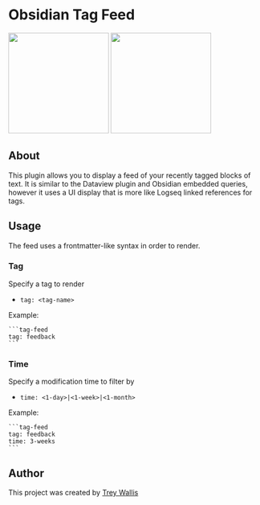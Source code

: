 # Obsidian Tag Feed

<img src="https://raw.githubusercontent.com/trey-wallis/obsidian-tag-feed/master/.readme/reference_file.png" width="200" />

<img src="https://raw.githubusercontent.com/trey-wallis/obsidian-tag-feed/master/.readme/tag_feed.png" width="200" />

## About

This plugin allows you to display a feed of your recently tagged blocks of text. It is similar to the Dataview plugin and Obsidian embedded queries, however it uses a UI display that is more like Logseq linked references for tags.

## Usage

The feed uses a frontmatter-like syntax in order to render.

### Tag

Specify a tag to render

-   `tag: <tag-name>`

Example:

````
```tag-feed
tag: feedback
```
````

### Time

Specify a modification time to filter by

-   `time: <1-day>|<1-week>|<1-month>`

Example:

````
```tag-feed
tag: feedback
time: 3-weeks
```
````

## Author

This project was created by <a href="https://github.com/trey-wallis">Trey Wallis</a>
